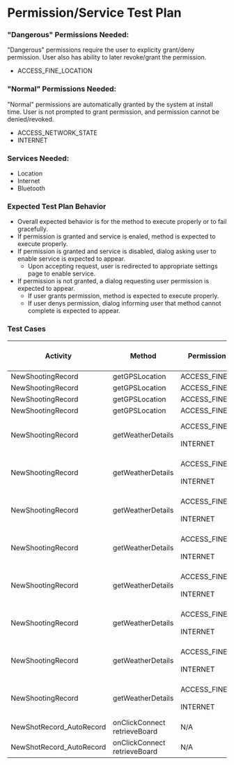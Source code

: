 # Permission/Service Test Plan

### "Dangerous" Permissions Needed:
"Dangerous" permissions require the user to explicity grant/deny permission. User also has ability to later revoke/grant the permission.
* ACCESS_FINE_LOCATION

### "Normal" Permissions Needed:
"Normal" permissions are automatically granted by the system at install time. User is not prompted to grant permission, and permission cannot be denied/revoked.
* ACCESS_NETWORK_STATE
* INTERNET

### Services Needed:
* Location
* Internet
* Bluetooth

### Expected Test Plan Behavior
* Overall expected behavior is for the method to execute properly or to fail gracefully.
* If permission is granted and service is enaled, method is expected to execute properly.
* If permission is granted and service is disabled, dialog asking user to enable service is expected to appear.
    * Upon accepting request, user is redirected to appropriate settings page to enable service.
* If permission is not granted, a dialog requesting user permission is expected to appear.
    * If user grants permission, method is expected to execute properly.
    * If user denys permission, dialog informing user that method cannot complete is expected to appear.
    
### Test Cases
| Activity | Method | Permission Needed? | Permission Granted/Not Granted? | Service Needed? | Service Enabled/Disabled? | Testing Result |
| -------- | ------- | ------------------ | ------------------------------- | --------------- | ------------------------ | -------------- |
| NewShootingRecord | getGPSLocation | ACCESS_FINE_LOCATION | Granted | Location | Enabled | |
| NewShootingRecord | getGPSLocation | ACCESS_FINE_LOCATION | Granted | Location | Disabled | |
| NewShootingRecord | getGPSLocation | ACCESS_FINE_LOCATION | Not Granted | Location | Enabled | |
| NewShootingRecord | getGPSLocation | ACCESS_FINE_LOCATION | Not Granted | Location | Disabled | |
| NewShootingRecord | getWeatherDetails | ACCESS_FINE_LOCATION<br /><br />INTERNET | Granted<br /><br />Granted (default) | Location<br /><br />Internt | Enabled<br /><br />Enabled | |
| NewShootingRecord | getWeatherDetails | ACCESS_FINE_LOCATION<br /><br />INTERNET | Granted<br /><br />Granted (default) | Location<br /><br />Internt | Disabled<br /><br />Enabled | |
| NewShootingRecord | getWeatherDetails | ACCESS_FINE_LOCATION<br /><br />INTERNET | Granted<br /><br />Granted (default) | Location<br /><br />Internt | Enabled<br /><br />Disabled | |
| NewShootingRecord | getWeatherDetails | ACCESS_FINE_LOCATION<br /><br />INTERNET | Granted<br /><br />Granted (default) | Location<br /><br />Internt | Disabled<br /><br />Disabled | |
| NewShootingRecord | getWeatherDetails | ACCESS_FINE_LOCATION<br /><br />INTERNET | Not Granted<br /><br />Granted (default) | Location<br /><br />Internt | Enabled<br /><br />Enabled | |
| NewShootingRecord | getWeatherDetails | ACCESS_FINE_LOCATION<br /><br />INTERNET | Not Granted<br /><br />Granted (default) | Location<br /><br />Internt | Disabled<br /><br />Enabled | |
| NewShootingRecord | getWeatherDetails | ACCESS_FINE_LOCATION<br /><br />INTERNET | Not Granted<br /><br />Granted (default) | Location<br /><br />Internt | Enabled<br /><br />Disabled | |
| NewShootingRecord | getWeatherDetails | ACCESS_FINE_LOCATION<br /><br />INTERNET | Not Granted<br /><br />Granted (default) | Location<br /><br />Internt | Disabled<br /><br />Disabled | |
| NewShotRecord_AutoRecord | onClickConnect<br />retrieveBoard | N/A | N/A | Bluetooth | Enabled | |
| NewShotRecord_AutoRecord | onClickConnect<br />retrieveBoard | N/A | N/A | Bluetooth | Disabled | |

